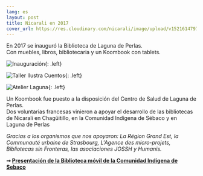 ```yaml
---
lang: es
layout: post
title: Nicarali en 2017
cover_url: https://res.cloudinary.com/nicarali/image/upload/v1521614797/es_Taller_Ilustra_cuentos_Laguna_2_hlej0j.jpg
---
```

En 2017 se inauguró la Biblioteca de Laguna de Perlas.  
Con muebles, libros, bibliotecaria y un Koombook con tablets.

![Inauguración](https://res.cloudinary.com/nicarali/image/upload/c_scale,w_400/v1521614797/es_4_inauguration_laguna_zdbss5.jpg){: .left}

![Taller Ilustra Cuentos](https://res.cloudinary.com/nicarali/image/upload/c_scale,w_400/v1521614797/es_Taller_Ilustra_cuentos_Laguna_2_hlej0j.jpg){: .left}

![Atelier Laguna](https://res.cloudinary.com/nicarali/image/upload/v1521614796/es_Atelier_Laguna_ncwowb.png){: .left}

Un Koombook fue puesto a la disposición del Centro de Salud de Laguna de Perlas.  
Dos voluntarias francesas vinieron a apoyar el desarrollo de las bibliotecas de Nicarali en Chagüitillo, en la Comunidad Indígena de Sébaco y en Laguna de Perlas

*Gracias a los organismos que nos apoyaron: La Région Grand Est, la Communauté urbaine de Strasbourg, L'Agence des micro-projets, Bibliotecas sin Fronteras, las asociaciones JOSSH y Humanis.*

**➞ [Presentación de la Biblioteca móvil de la
Comunidad Indígena de
Sebaco](https://res.cloudinary.com/nicarali/image/upload/v1521615035/powerpoint_BM_KBr_h2qnfv.pdf)**